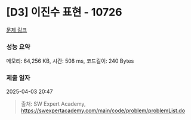 # [D3] 이진수 표현 - 10726 

[문제 링크](https://swexpertacademy.com/main/code/problem/problemDetail.do?contestProbId=AXRSXf_a9qsDFAXS) 

### 성능 요약

메모리: 64,256 KB, 시간: 508 ms, 코드길이: 240 Bytes

### 제출 일자

2025-04-03 20:47



> 출처: SW Expert Academy, https://swexpertacademy.com/main/code/problem/problemList.do